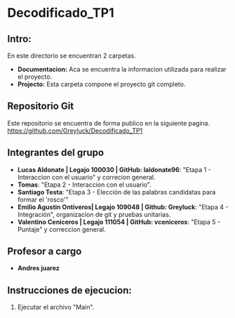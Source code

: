 # Decodificado_TP1
Intro:
---
En este directorio se encuentran 2 carpetas. 
 - **Documentacion:** Aca se encuentra la informacion utilizada para realizar el proyecto. 
 - **Projecto:** Esta carpeta compone el proyecto git completo.

Repositorio Git
---
Este repositorio se encuentra de forma publico en la siguiente pagina.
https://github.com/Greyluck/Decodificado_TP1

Integrantes del grupo
---
 - **Lucas Aldonate | Legajo 100030 | GitHub: laldonate96**: "Etapa 1 - Interaccion con el usuario" y correcion general.
 - **Tomas**: "Etapa 2 - Interaccion con el usuario".
 - **Santiago Testa**: "Etapa 3 - Elección de las palabras candidatas para formar el 'rosco'"
 - **Emilio Agustin Ontiveros| Legajo 109048 | Github: Greyluck**: "Etapa 4 - Integración", organizacion de git y pruebas unitarias.
 - **Valentino Ceniceros | Legajo 111054 | GitHub: vceniceros**: "Etapa 5 - Puntaje" y correccion general.

Profesor a cargo
---
 - **Andres juarez**

Instrucciones de ejecucion:
---
1) Ejecutar el archivo "Main".